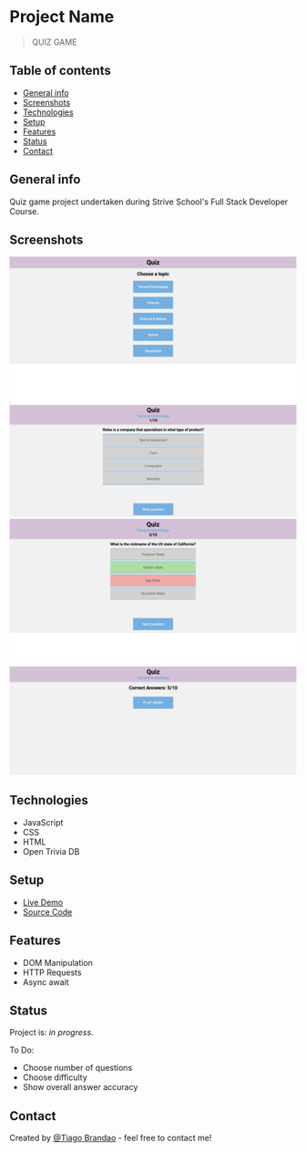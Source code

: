 # Project Name

> QUIZ GAME

## Table of contents

- [General info](#general-info)
- [Screenshots](#screenshots)
- [Technologies](#technologies)
- [Setup](#setup)
- [Features](#features)
- [Status](#status)
- [Contact](#contact)

## General info

Quiz game project undertaken during Strive School's Full Stack Developer Course.

## Screenshots

![Topics Screen](resources/images/topicsScreen.png)
![Question Screen](resources/images/questionScreen.png)
![Answer Screen](resources/images/answerScreen.png)
![Results Screen](resources/images/resultScreen.png)

## Technologies

- JavaScript
- CSS
- HTML
- Open Trivia DB

## Setup

- [Live Demo](https://brandaspt.github.io/M1Benchmark/)
- [Source Code](https://github.com/brandaspt/M1Benchmark)

## Features

- DOM Manipulation
- HTTP Requests
- Async await

## Status

Project is: _in progress_.

To Do:

- Choose number of questions
- Choose difficulty
- Show overall answer accuracy

## Contact

Created by [@Tiago Brandao](https://www.imtiago.world/) - feel free to contact me!
